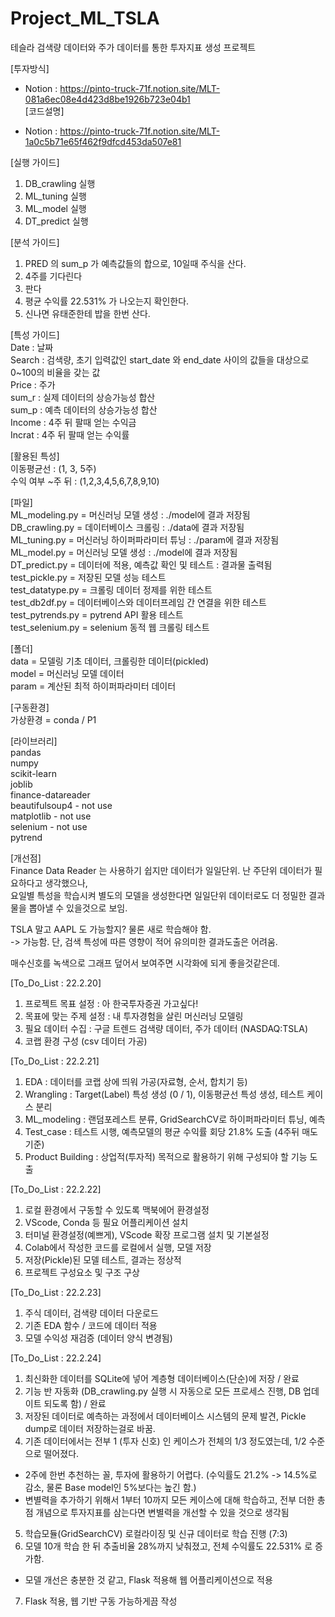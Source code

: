 # Project_ML_TSLA
테슬라 검색량 데이터와 주가 데이터를 통한 투자지표 생성 프로젝트

[투자방식]  
 
- Notion : https://pinto-truck-71f.notion.site/MLT-081a6ec08e4d423d8be1926b723e04b1  
[코드설명]  

- Notion : https://pinto-truck-71f.notion.site/MLT-1a0c5b71e65f462f9dfcd453da507e81  

[실행 가이드]
1. DB_crawling 실행
2. ML_tuning 실행
3. ML_model 실행
4. DT_predict 실행

[분석 가이드]
1. PRED 의 sum_p 가 예측값들의 합으로, 10일때 주식을 산다.
2. 4주를 기다린다
3. 판다
4. 평균 수익률 22.531% 가 나오는지 확인한다.
5. 신나면 유태준한테 밥을 한번 산다.

[특성 가이드]  
Date : 날짜  
Search : 검색량, 초기 입력값인 start_date 와 end_date 사이의 값들을 대상으로 0~100의 비율을 갖는 값  
Price : 주가  
sum_r : 실제 데이터의 상승가능성 합산  
sum_p : 예측 데이터의 상승가능성 합산  
Income : 4주 뒤 팔때 얻는 수익금  
Incrat : 4주 뒤 팔때 얻는 수익률  
  
[활용된 특성]  
이동평균선 : (1, 3, 5주)  
수익 여부 ~주 뒤 : (1,2,3,4,5,6,7,8,9,10)

[파일]  
ML_modeling.py = 머신러닝 모델 생성 : ./model에 결과 저장됨  
DB_crawling.py = 데이터베이스 크롤링 : ./data에 결과 저장됨  
ML_tuning.py = 머신러닝 하이퍼파라미터 튜닝 : ./param에 결과 저장됨  
ML_model.py = 머신러닝 모델 생성 : ./model에 결과 저장됨  
DT_predict.py = 데이터에 적용, 예측값 확인 및 테스트 : 결과물 출력됨  
test_pickle.py = 저장된 모델 성능 테스트   
test_datatype.py = 크롤링 데이터 정제를 위한 테스트  
test_db2df.py = 데이터베이스와 데이터프레임 간 연결을 위한 테스트  
test_pytrends.py = pytrend API 활용 테스트  
test_selenium.py = selenium 동적 웹 크롤링 테스트  

[폴더]  
data = 모델링 기초 데이터, 크롤링한 데이터(pickled)  
model = 머신러닝 모델 데이터  
param = 계산된 최적 하이퍼파라미터 데이터  

[구동환경]  
가상환경 = conda / P1  

[라이브러리]   
pandas  
numpy   
scikit-learn   
joblib   
finance-datareader  
beautifulsoup4 - not use  
matplotlib - not use  
selenium - not use  
pytrend  
 
[개선점]  
Finance Data Reader 는 사용하기 쉽지만 데이터가 일일단위. 난 주단위 데이터가 필요하다고 생각했으나,  
요일별 특성을 학습시켜 별도의 모델을 생성한다면 일일단위 데이터로도 더 정밀한 결과물을 뽑아낼 수 있을것으로 보임.  
  
TSLA 말고 AAPL 도 가능할지? 물론 새로 학습해야 함.  
-> 가능함. 단, 검색 특성에 따른 영향이 적어 유의미한 결과도출은 어려움.  
  
매수신호를 녹색으로 그래프 덮어서 보여주면 시각화에 되게 좋을것같은데.  
  
[To_Do_List : 22.2.20]  
1. 프로젝트 목표 설정 : 아 한국투자증권 가고싶다!  
2. 목표에 맞는 주제 설정 : 내 투자경험을 살린 머신러닝 모델링  
3. 필요 데이터 수집 : 구글 트렌드 검색량 데이터, 주가 데이터 (NASDAQ:TSLA)  
4. 코랩 환경 구성 (csv 데이터 가공)  

[To_Do_List : 22.2.21]  
1. EDA : 데이터를 코랩 상에 띄워 가공(자료형, 순서, 합치기 등)  
2. Wrangling : Target(Label) 특성 생성 (0 / 1), 이동평균선 특성 생성, 테스트 케이스 분리  
3. ML_modeling : 랜덤포레스트 분류, GridSearchCV로 하이퍼파라미터 튜닝, 예측  
4. Test_case : 테스트 시행, 예측모델의 평균 수익률 회당 21.8% 도출 (4주뒤 매도 기준)  
5. Product Building : 상업적(투자적) 목적으로 활용하기 위해 구성되야 할 기능 도출  

[To_Do_List : 22.2.22]  
1. 로컬 환경에서 구동할 수 있도록 맥북에어 환경설정  
2. VScode, Conda 등 필요 어플리케이션 설치  
3. 터미널 환경설정(예쁘게), VScode 확장 프로그램 설치 및 기본설정  
4. Colab에서 작성한 코드를 로컬에서 실행, 모델 저장  
5. 저장(Pickle)된 모델 테스트, 결과는 정상적  
6. 프로젝트 구성요소 및 구조 구상  

[To_Do_List : 22.2.23]  
1. 주식 데이터, 검색량 데이터 다운로드  
2. 기존 EDA 함수 / 코드에 데이터 적용  
3. 모델 수익성 재검증 (데이터 양식 변경됨)  

[To_Do_List : 22.2.24]  
1. 최신화한 데이터를 SQLite에 넣어 계층형 데이터베이스(단순)에 저장 / 완료  
2. 기능 반 자동화 (DB_crawling.py 실행 시 자동으로 모든 프로세스 진행, DB 업데이트 되도록 함) / 완료  
3. 저장된 데이터로 예측하는 과정에서 데이터베이스 시스템의 문제 발견, Pickle dump로 데이터 저장하는걸로 바꿈.  
4. 기존 데이터에서는 전부 1 (투자 신호) 인 케이스가 전체의 1/3 정도였는데, 1/2 수준으로 떨어졌다.  
 - 2주에 한번 추천하는 꼴, 투자에 활용하기 어렵다. (수익률도 21.2% -> 14.5%로 감소, 물론 Base model인 5%보다는 높긴 함.)  
 - 변별력을 추가하기 위해서 1부터 10까지 모든 케이스에 대해 학습하고, 전부 더한 총점 개념으로 투자지표를 삼는다면 변별력을 개선할 수 있을 것으로 생각됨
5. 학습모듈(GridSearchCV) 로컬라이징 및 신규 데이터로 학습 진행 (7:3)  
6. 모델 10개 학습 한 뒤 추출비율 28%까지 낮춰졌고, 전체 수익률도 22.531% 로 증가함.  
 - 모델 개선은 충분한 것 같고, Flask 적용해 웹 어플리케이션으로 적용  
7. Flask 적용, 웹 기반 구동 가능하게끔 작성  
